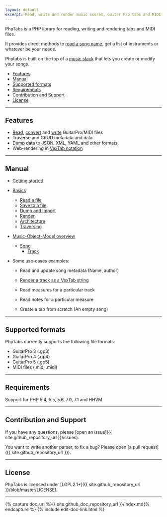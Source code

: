 ```yaml
---
layout: default
excerpt: Read, write and render music scores, Guitar Pro tabs and MIDI files.
---
```


PhpTabs is a PHP library for reading, writing and rendering tabs and MIDI files.

It provides direct methods to [read a song name](music-song.html#getname), get a list of instruments or whatever be your needs.

Phptabs is built on the top of a [music stack](phptabs.html) that lets you create or modify your songs.

- [Features](#features)
- [Manual](#manual)
- [Supported formats](#supported-formats)
- [Requirements](#requirements)
- [Contribution and Support](#contribution-and-support)
- [License](#license)

------------------------------------------------------------------------

## Features

- [Read](basics.html#read-from-a-file), [convert](basics.html#convert) and [write](basics.html#save-to-a-file) GuitarPro/MIDI files
- Traverse and CRUD metadata and data
- [Dump](basics.html#dump-and-import-data) data to JSON, XML, YAML and other formats
- Web-rendering in [VexTab notation](render-as-vextab.html)

------------------------------------------------------------------------

## Manual

- [Getting started](/getting-started.html)

- [Basics](basics.html)
  - [Read a file](basics.html#read-from-a-file)
  - [Save to a file](basics.html#save-to-a-file)
  - [Dump and Import](basics.html#dump-and-import-data)
  - [Render](basics.html#render)
  - [Architecture](basics.html#architecture)
  - [Traversing](basics.html#traversing)


- [Music-Object-Model overview](phptabs.html)
  - [Song](music-song.html)
    - [Track](music-track.html)

- Some use-cases examples:

  - Read and update song metadata (Name, author)

  - [Render a track as a VexTab string](render-as-vextab.html)

  - Read measures for a particular track

  - Read notes for a particular measure

  - Create a tab from scratch (An empty song)

------------------------------------------------------------------------

## Supported formats

PhpTabs currently supports the following file formats:

- GuitarPro 3 (.gp3)
- GuitarPro 4 (.gp4)
- GuitarPro 5 (.gp5)
- MIDI files (.mid, .midi)

------------------------------------------------------------------------

## Requirements

Support for PHP 5.4, 5.5, 5.6, 7.0, 7.1 and HHVM

------------------------------------------------------------------------

## Contribution and Support

If you have any questions, please [open an issue]({{ site.github_repository_url }}/issues).

You want to write another parser, to fix a bug? Please open [a pull request]({{ site.github_repository_url }}).

------------------------------------------------------------------------

## License

PhpTabs is licensed under [LGPL2.1+]({{ site.github_repository_url }}/blob/master/LICENSE).

------------------------------------------------------------------------

{% capture doc_url %}{{ site.github_doc_repository_url }}/index.md{% endcapture %}
{% include edit-doc-link.html %}
